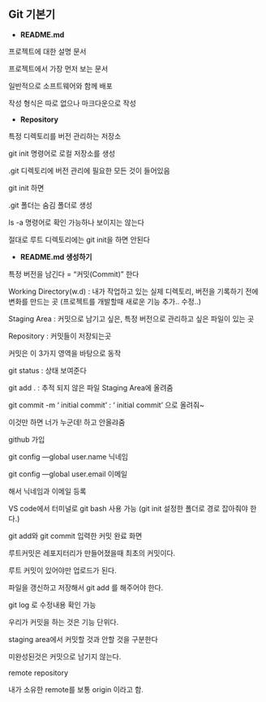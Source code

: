 ## Git 기본기

- **README.md**

프로젝트에 대한 설명 문서

프로젝트에서 가장 먼저 보는 문서

일반적으로 소프트웨어와 함께 배포

작성 형식은 따로 없으나 마크다운으로 작성

- **Repository**

특정 디렉토리를 버전 관리하는 저장소

git init 명령어로 로컬 저장소를 생성

.git 디렉토리에 버전 관리에 필요한 모든 것이 들어있음

 
 
git init 하면

.git 폴더는 숨김 폴더로 생성

ls -a 명령어로 확인 가능하나 보이지는 않는다

절대로 루트 디렉토리에는 git init을 하면 안된다

- **README.md 생성하기**

특정 버전을 남긴다 = “커밋(Commit)” 한다

Working Directory(w.d) :  내가 작업하고 있는 실제 디렉토리, 버전을 기록하기 전에 변화를 만드는 곳 (프로젝트를 개발할때 새로운 기능 추가.. 수정..)

Staging Area : 커밋으로 남기고 싶은, 특정 버전으로 관리하고 싶은 파일이 있는 곳

Repository : 커밋들이 저장되는곳

커밋은 이 3가지 영역을 바탕으로 동작


git status : 상태 보여준다

git add . : 추적 되지 않은 파일 Staging Area에 올려줌



git commit -m ‘ initial commit’ : ‘ initial commit’ 으로 올려줘~

이것만 하면 너가 누군데! 하고 안올랴줌

github 가입

git config —global user.name 닉네임

git config —global user.email 이메일

해서 닉네임과 이메일 등록

VS code에서 터미널로 git bash 사용 가능 (git init 설정한 폴더로 경로 잡아줘야 한다.)



git add와 git commit 입력한 커밋 완료 화면

루트커밋은 레포지터리가 만들어졌을때 최초의 커밋이다.

루트 커밋이 있어야만 업로드가 된다. 

파일을 갱신하고 저장해서 git add 를 해주어야 한다. 

git log 로 수정내용 확인 가능

우리가 커밋을 하는 것은 기능 단위다.



staging area에서 커밋할 것과 안할 것을 구분한다

미완성된것은 커밋으로 남기지 않는다.

remote repository

내가 소유한 remote를 보통 origin 이라고 함.